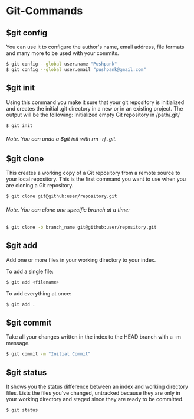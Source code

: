 # Git-Commands

## $git config

You can use it to configure the author's name, email address, file formats and many more to be used with your commits.

```sh
$ git config --global user.name "Pushpank"
$ git config --global user.email "pushpank@gmail.com"
```

## $git init

Using this command you make it sure that your git repository is initialized and creates the initial .git directory in a new or in an existing project. The output will be the following:
Initialized empty Git repository in /path/.git/
```sh
$ git init
```

###### Note. You can undo a $git init with rm -rf .git.

## $git clone <path>

This creates a working copy of a Git repository from a remote source to your local repository. This is the first command you want to use when you are cloning a Git repository.

```sh
$ git clone git@github:user/repository.git
```

###### Note. You can clone one specific branch at a time:

```sh
$ git clone -b branch_name git@github:user/repository.git
```

## $git add

Add one or more files in your working directory to your index.

To add a single file:

```sh
$ git add <filename>
```

To add everything at once:

```sh
$ git add .
```

## $git commit

Take all your changes written in the index to the HEAD branch with a -m message.

```sh
$ git commit -m "Initial Commit"
```

## $git status

It shows you the status difference between an index and working directory files. Lists the files you've changed, untracked because they are only in your working directory and staged since they are ready to be committed.

```sh
$ git status
```


